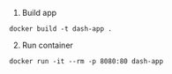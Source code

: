 1. Build app

`docker build -t dash-app .`

2. Run container

`docker run -it --rm -p 8080:80 dash-app`